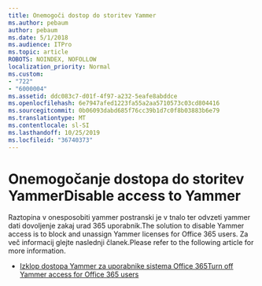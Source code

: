 ```yaml
---
title: Onemogoči dostop do storitev Yammer
ms.author: pebaum
author: pebaum
ms.date: 5/1/2018
ms.audience: ITPro
ms.topic: article
ROBOTS: NOINDEX, NOFOLLOW
localization_priority: Normal
ms.custom:
- "722"
- "6000004"
ms.assetid: ddc083c7-d01f-4f97-a232-5eafe8abddce
ms.openlocfilehash: 6e7947afed1223fa55a2aa5710573c03cd804416
ms.sourcegitcommit: 0b06093dabd685f76cc39b1d7c0f8b03883b6e79
ms.translationtype: MT
ms.contentlocale: sl-SI
ms.lasthandoff: 10/25/2019
ms.locfileid: "36740373"
---
```

# <a name="disable-access-to-yammer"></a><span data-ttu-id="73bde-102">Onemogočanje dostopa do storitev Yammer</span><span class="sxs-lookup"><span data-stu-id="73bde-102">Disable access to Yammer</span></span>

<span data-ttu-id="73bde-103">Raztopina v onesposobiti yammer postranski je v tnalo ter odvzeti yammer dati dovoljenje zakaj urad 365 uporabnik.</span><span class="sxs-lookup"><span data-stu-id="73bde-103">The solution to disable Yammer access is to block and unassign Yammer licenses for Office 365 users.</span></span> <span data-ttu-id="73bde-104">Za več informacij glejte naslednji članek.</span><span class="sxs-lookup"><span data-stu-id="73bde-104">Please refer to the following article for more information.</span></span>
  
- [<span data-ttu-id="73bde-105">Izklop dostopa Yammer za uporabnike sistema Office 365</span><span class="sxs-lookup"><span data-stu-id="73bde-105">Turn off Yammer access for Office 365 users</span></span>](https://docs.microsoft.com/yammer/manage-yammer-users/turn-off-user-access)
